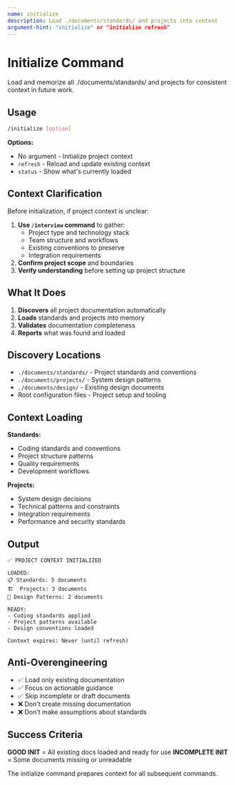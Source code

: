 ```yaml
---
name: initialize
description: Load ./documents/standards/ and projects into context
argument-hint: "initialize" or "initialize refresh"
---
```


# Initialize Command

Load and memorize all ./documents/standards/ and projects for consistent context in future work.

## Usage

```bash
/initialize [option]
```

**Options:**

- No argument - Initialize project context
- `refresh` - Reload and update existing context
- `status` - Show what's currently loaded

## Context Clarification

Before initialization, if project context is unclear:

1. **Use `/interview` command** to gather:
   - Project type and technology stack
   - Team structure and workflows
   - Existing conventions to preserve
   - Integration requirements
2. **Confirm project scope** and boundaries
3. **Verify understanding** before setting up project structure

## What It Does

1. **Discovers** all project documentation automatically
2. **Loads** standards and projects into memory
3. **Validates** documentation completeness
4. **Reports** what was found and loaded

## Discovery Locations

- `./documents/standards/` - Project standards and conventions
- `./documents/projects/` - System design patterns
- `./documents/design/` - Existing design documents
- Root configuration files - Project setup and tooling

## Context Loading

**Standards:**

- Coding standards and conventions
- Project structure patterns
- Quality requirements
- Development workflows

**Projects:**

- System design decisions
- Technical patterns and constraints
- Integration requirements
- Performance and security standards

## Output

```text
✅ PROJECT CONTEXT INITIALIZED

LOADED:
📋 Standards: 5 documents
🏗️  Projects: 3 documents
📐 Design Patterns: 2 documents

READY:
- Coding standards applied
- Project patterns available
- Design conventions loaded

Context expires: Never (until refresh)
```

## Anti-Overengineering

- ✅ Load only existing documentation
- ✅ Focus on actionable guidance
- ✅ Skip incomplete or draft documents
- ❌ Don't create missing documentation
- ❌ Don't make assumptions about standards

## Success Criteria

**GOOD INIT** = All existing docs loaded and ready for use
**INCOMPLETE INIT** = Some documents missing or unreadable

The initialize command prepares context for all subsequent commands.
